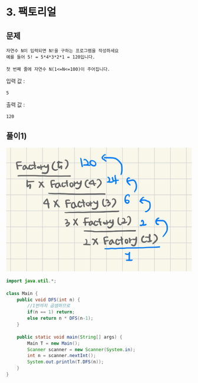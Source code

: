 # 3. 팩토리얼
## 문제
```
자연수 N이 입력되면 N!을 구하는 프로그램을 작성하세요
예를 들어 5! = 5*4*3*2*1 = 120입니다.

첫 번째 줄에 자연수 N(1<=N<=100)이 주어집니다.
```

입력 값 :
```
5
```

출력 값 :
```
120
```


## 풀이1)

<img src="/algorithm/inflearn_java_풀이/img/팩토리얼.jpeg" width="700px">

```java
import java.util.*;

class Main {
    public void DFS(int n) {
        //1번까지 곱셈하므로
        if(n == 1) return;
        else return n * DFS(n-1);
    }

	public static void main(String[] args) {
		Main T = new Main();
		Scanner scanner = new Scanner(System.in);
		int n = scanner.nextInt();
		System.out.println(T.DFS(n));
	}
}
```